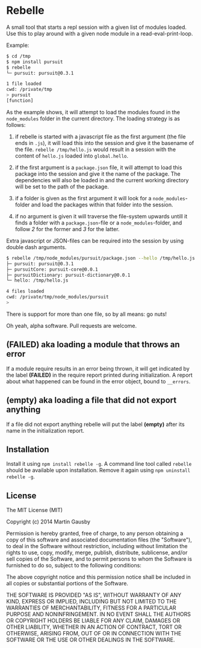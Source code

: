 # Rebelle

A small tool that starts a repl session with a given list of modules loaded. Use this to play around with a given node module in a read-eval-print-loop.

Example:

```sh
$ cd /tmp
$ npm install pursuit
$ rebelle
└─ pursuit: pursuit@0.3.1

1 file loaded
cwd: /private/tmp
> pursuit
[function]
```

As the example shows, it will attempt to load the modules found in the `node_modules` folder in the current directory. The loading strategy is as follows:

  1. if rebelle is started with a javascript file as the first argument (the file ends in `.js`), it will load this into the session and give it the basename of the file. `rebelle /tmp/hello.js` would result in a session with the content of `hello.js` loaded into `global.hello`.

  2. if the first argument is a `package.json` file, it will attempt to load this package into the session and give it the name of the package. The dependencies will also be loaded in and the current working directory will be set to the path of the package.

  3. if a folder is given as the first argument it will look for a `node_modules`-folder and load the packages within that folder into the session.

  4. if no argument is given it will traverse the file-system upwards untill it finds a folder with a `package.json`-file or a `node_modules`-folder, and follow *2* for the former and *3* for the latter.

Extra javascript or JSON-files can be required into the session by using double dash arguments.

```sh
$ rebelle /tmp/node_modules/pursuit/package.json --hello /tmp/hello.js
├─ pursuit: pursuit@0.3.1
├─ pursuitCore: pursuit-core@0.0.1
├─ pursuitDictionary: pursuit-dictionary@0.0.1
└─ hello: /tmp/hello.js

4 files loaded
cwd: /private/tmp/node_modules/pursuit
>
```

There is support for more than one file, so by all means: go nuts!

Oh yeah, alpha software. Pull requests are welcome.


## (FAILED) aka loading a module that throws an error
If a module require results in an error being thrown, it will get indicated by the label **(FAILED)** in the require report printed during initialization. A report about what happened can be found in the error object, bound to `__errors`.


## (empty) aka loading a file that did not export anything
If a file did not export anything rebelle will put the label **(empty)** after its name in the initialization report.


## Installation
Install it using `npm install rebelle -g`. A command line tool called `rebelle` should be available upon installation. Remove it again using `npm uninstall rebelle -g`.


## License
The MIT License (MIT)

Copyright (c) 2014 Martin Gausby

Permission is hereby granted, free of charge, to any person obtaining a copy of this software and associated documentation files (the "Software"), to deal in the Software without restriction, including without limitation the rights to use, copy, modify, merge, publish, distribute, sublicense, and/or sell copies of the Software, and to permit persons to whom the Software is furnished to do so, subject to the following conditions:

The above copyright notice and this permission notice shall be included in all copies or substantial portions of the Software.

THE SOFTWARE IS PROVIDED "AS IS", WITHOUT WARRANTY OF ANY KIND, EXPRESS OR IMPLIED, INCLUDING BUT NOT LIMITED TO THE WARRANTIES OF MERCHANTABILITY, FITNESS FOR A PARTICULAR PURPOSE AND NONINFRINGEMENT. IN NO EVENT SHALL THE AUTHORS OR COPYRIGHT HOLDERS BE LIABLE FOR ANY CLAIM, DAMAGES OR OTHER LIABILITY, WHETHER IN AN ACTION OF CONTRACT, TORT OR OTHERWISE, ARISING FROM, OUT OF OR IN CONNECTION WITH THE SOFTWARE OR THE USE OR OTHER DEALINGS IN THE SOFTWARE.
